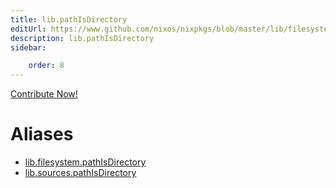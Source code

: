 ```yaml
---
title: lib.pathIsDirectory
editUrl: https://www.github.com/nixos/nixpkgs/blob/master/lib/filesystem.nix#L77C21
description: lib.pathIsDirectory
sidebar:

    order: 8
---
```


<a href="https://www.github.com/nixos/nixpkgs/blob/master/lib/filesystem.nix#L77C21">Contribute Now!</a>


# Aliases

- [lib.filesystem.pathIsDirectory](./reference/lib/filesystem/lib-filesystem-pathIsDirectory)
- [lib.sources.pathIsDirectory](./reference/lib/sources/lib-sources-pathIsDirectory)



